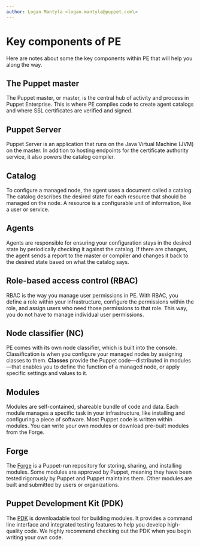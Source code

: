 ```yaml
---
author: Logan Mantyla <logan.mantyla@puppet.com\>
---
```


# Key components of PE

Here are notes about some the key components within PE that will help you along the way.

## The Puppet master

The Puppet master, or master, is the central hub of activity and process in Puppet Enterprise. This is where PE compiles code to create agent catalogs and where SSL certificates are verified and signed.

## Puppet Server

Puppet Server is an application that runs on the Java Virtual Machine \(JVM\) on the master. In addition to hosting endpoints for the certificate authority service, it also powers the catalog compiler.

## Catalog

To configure a managed node, the agent uses a document called a catalog. The catalog describes the desired state for each resource that should be managed on the node. A resource is a configurable unit of information, like a user or service.

## Agents

Agents are responsible for ensuring your configuration stays in the desired state by periodically checking it against the catalog. If there are changes, the agent sends a report to the master or compiler and changes it back to the desired state based on what the catalog says.

## Role-based access control \(RBAC\)

RBAC is the way you manage user permissions in PE. With RBAC, you define a role within your infrastructure, configure the permissions within the role, and assign users who need those permissions to that role. This way, you do not have to manage individual user permissions.

## Node classifier \(NC\)

PE comes with its own node classifier, which is built into the console. Classification is when you configure your managed nodes by assigning classes to them. **Classes** provide the Puppet code—distributed in modules—that enables you to define the function of a managed node, or apply specific settings and values to it.

## Modules

Modules are self-contained, shareable bundle of code and data. Each module manages a specific task in your infrastructure, like installing and configuring a piece of software. Most Puppet code is written within modules. You can write your own modules or download pre-built modules from the Forge.

## Forge

The [Forge](http://forge.puppet.com) is a Puppet-run repository for storing, sharing, and installing modules. Some modules are approved by Puppet, meaning they have been tested rigorously by Puppet and Puppet maintains them. Other modules are built and submitted by users or organizations.

## Puppet Development Kit \(PDK\)

The [PDK](https://puppet.com/docs/pdk/1.x/pdk.html) is downloadable tool for building modules. It provides a command line interface and integrated testing features to help you develop high-quality code. We highly recommend checking out the PDK when you begin writing your own code.

